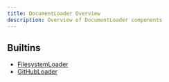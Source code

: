 ```yaml
---
title: DocumentLoader Overview
description: Overview of DocumentLoader components
---
```


## Builtins
* [FilesystemLoader](/docs/components/documentloader/filesystemloader/)
* [GitHubLoader](/docs/components/documentloader/githubloader/)